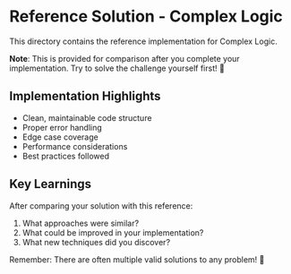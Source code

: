 # Reference Solution - Complex Logic

This directory contains the reference implementation for Complex Logic.

**Note**: This is provided for comparison after you complete your implementation.
Try to solve the challenge yourself first! 🎯

## Implementation Highlights

- Clean, maintainable code structure
- Proper error handling
- Edge case coverage
- Performance considerations
- Best practices followed

## Key Learnings

After comparing your solution with this reference:
1. What approaches were similar?
2. What could be improved in your implementation?
3. What new techniques did you discover?

Remember: There are often multiple valid solutions to any problem! 🚀

